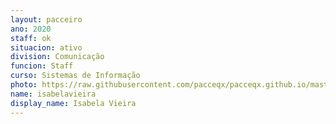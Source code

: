 ```yaml
---
layout: pacceiro
ano: 2020
staff: ok
situacion: ativo
division: Comunicação
funcion: Staff 
curso: Sistemas de Informação
photo: https://raw.githubusercontent.com/pacceqx/pacceqx.github.io/master/assets/pic/bolsistas/isa.png
name: isabelavieira
display_name: Isabela Vieira
---
```


